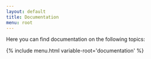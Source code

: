 ```yaml
---
layout: default
title: Documentation
menu: root
---
```

Here you can find documentation on the following topics:

{% include menu.html variable-root='documentation' %}